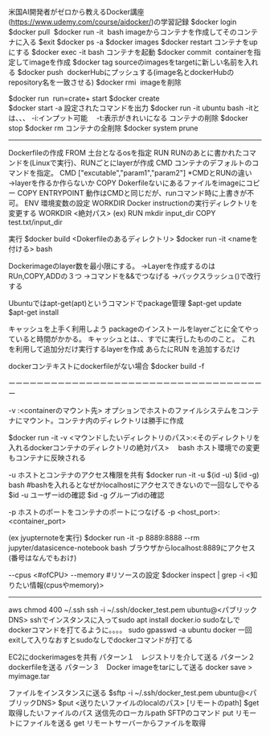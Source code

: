 米国AI開発者がゼロから教えるDocker講座(https://www.udemy.com/course/aidocker/)の学習記録
$docker login
$docker pull <image>
$docker run -it <image> bash imageからコンテナを作成してそのコンテナに入る
$exit
$docker ps -a 
$docker images
$docker restart コンテナをupにする
$docker exec -it <container> bash コンテナを起動
$docker commit <container> <image> containerを指定してimageを作成
$docker tag <source> <target> sourceのimagesをtargetに新しい名前を入れる
$docker push <image> dockerHubにプッシュする(image名とdockerHubのrepository名を一致させる)
$docker rmi <image> imageを削除

$docker run <image> run=crate+ start
$docker create <image>  
$docker start -a <container>設定されたコマンドを出力
$docker run -it ubuntu bash 
-itとは、、、
-i:インプット可能　
-t:表示がきれいになる
コンテナの削除
$docker stop <container>
$docker rm <contianer>
コンテナの全削除
$docker system prune

--------------------------------------------------------------------------------------------------------
Dockerfileの作成
FROM 土台となるosを指定
RUN RUNのあとに書かれたコマンドを(Linuxで実行)、RUNごとにlayerが作成
CMD コンテナのデフォルトのコマンドを指定。
CMD ["excutable","param1","param2"]
*CMDとRUNの違い→layerを作るか作らないか
COPY Dokerfileないにあるファイルをimageにコピー
COPY <src><dest> 
ENTRYPOINT 動作はCMDと同じだが、runコマンド時に上書きが不可。
ENV 環境変数の設定
WORKDIR Docker instructionの実行ディレクトリを変更する
WORKDIR <絶対パス>
(ex) 
RUN mkdir input_dir
COPY test.txt/input_dir 


実行
$docker build <Dokerfileのあるディレクトリ>
$docker run -it <nameを付ける> bash

Dockerimageのlayer数を最小限にする。
→Layerを作成するのはRUn,COPY,ADDの３つ
→コマンドを&&でつなげる
→バックスラッシュ(\)で改行する

Ubuntuではapt-get(apt)というコマンドでpackage管理
$apt-get update
$apt-get install <package>

キャッシュを上手く利用しよう
packageのインストールをlayerごとに全てやっていると時間がかかる。
キャッシュとは、、すでに実行したもののこと。
これを利用して追加分だけ実行するlayerを作成
あらたにRUN を追加するだけ

dockerコンテキストにdockerfileがない場合
$docker build -f <dockerfilename> <build context>

ーーーーーーーーーーーーーーーーーーーーーーーーーーーーーーーーーーーーー

-v <host>:<containerのマウント先> オプションでホストのファイルシステムをコンテナにマウント。コンテナ内のディレクトリは勝手に作成

$docker run -it -v <マウンドしたいディレクトリのパス>:<そのディレクトリを入れるdockerコンテナのディレクトリの絶対パス>　<image> bash
ホスト環境での変更もコンテナに反映される

-u ホストとコンテナのアクセス権限を共有
$docker run -it -u $(id -u) $(id -g) <image> bash #bashを入れるとなぜかlocalhostにアクセスできないので一回なしでやる
$id -u ユーザーidの確認
$id -g グループidの確認

-p ホストのポートをコンテナのポートにつなげる
-p <host_port>:<container_port>

(ex jyupternoteを実行)
$docker run -it -p 8889:8888 --rm jupyter/datasicence-notebook bash
ブラウザからlocalhost:8889にアクセス(番号はなんでもおけ)

--cpus <#ofCPU> --memory <byte> #リソースの設定
$docker inspect <container> | grep -i <知りたい情報(cpusやmemory)>


----------------------------------------------------------------------------------------------
aws
chmod 400 ~/.ssh
ssh -i ~/.ssh/docker_test.pem ubuntu@<パブリックDNS>
sshでインスタンスに入ってsudo apt install docker.io
sudoなしでdockerコマンドを打てるように。。。。
sudo gpasswd -a ubuntu docker
一回exitして入りなおすとsudoなしでdockerコマンドが打てる

EC2にdockerimagesを共有
パターン１　レジストリを介して送る
パターン２　dockerfileを送る
パターン３　Docker imageをtarにして送る
docker save <imageID> > myimage.tar

ファイルをインスタンスに送る
$sftp -i ~/.ssh/docker_test.pem ubuntu@<パブリックDNS>
$put <送りたいファイルのlocalのパス> [リモートのpath]
$get 取得したいファイルのパス 送信先のローカルpath
SFTPのコマンド
put リモートにファイルを送る
get リモートサーバーからファイルを取得